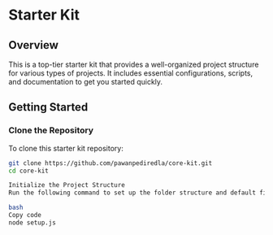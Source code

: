 # Starter Kit

## Overview

This is a top-tier starter kit that provides a well-organized project structure for various types of projects. It includes essential configurations, scripts, and documentation to get you started quickly.

## Getting Started

### Clone the Repository

To clone this starter kit repository:

```bash
git clone https://github.com/pawanpediredla/core-kit.git
cd core-kit

Initialize the Project Structure
Run the following command to set up the folder structure and default files:

bash
Copy code
node setup.js